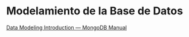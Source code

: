 # Modelamiento de la Base de Datos

[Data Modeling Introduction — MongoDB Manual](https://docs.mongodb.com/manual/core/data-modeling-introduction/)

